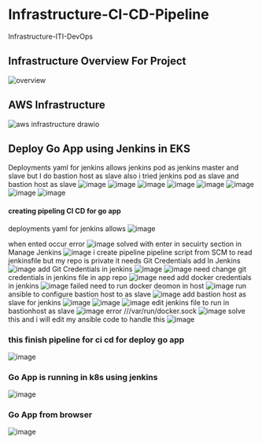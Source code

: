 # Infrastructure-CI-CD-Pipeline
Infrastructure-ITI-DevOps

## Infrastructure Overview For Project


![overview](https://github.com/mahmoudmohamed22/Infrastructure-CI-CD-Pipeline/assets/47304558/e7cab31f-cc8a-40ad-9412-fb3f3345dfaa)

## AWS Infrastructure 
![aws infrastructure drawio](https://github.com/mahmoudmohamed22/Infrastructure-CI-CD-Pipeline/assets/47304558/9ccf77c2-50e2-4d70-946a-2e2fcf49c634)


## Deploy Go App using Jenkins in EKS
Deployments yaml for jenkins allows jenkins pod as jenkins master and slave but I do  bastion host as slave also i tried jenkins pod as slave  and bastion host as slave
![image](https://github.com/mahmoudmohamed22/Infrastructure-CI-CD-Pipeline/assets/47304558/868e6dc0-f67e-4674-afec-b77f5816bcd3)
![image](https://github.com/mahmoudmohamed22/Infrastructure-CI-CD-Pipeline/assets/47304558/67e104fe-b60b-4efa-a9b3-c11519e0c3d3)
![image](https://github.com/mahmoudmohamed22/Infrastructure-CI-CD-Pipeline/assets/47304558/e8595592-5b3c-4e97-b3e9-465dd930d9c0)
![image](https://github.com/mahmoudmohamed22/Infrastructure-CI-CD-Pipeline/assets/47304558/521b32e5-49c7-49a0-ba7a-53c1736327bc)
![image](https://github.com/mahmoudmohamed22/Infrastructure-CI-CD-Pipeline/assets/47304558/089804f1-68b1-4e49-bccb-89aa9061563a)
![image](https://github.com/mahmoudmohamed22/Infrastructure-CI-CD-Pipeline/assets/47304558/efac4a77-4dd7-4cf9-9f6b-3c4832eda317)
![image](https://github.com/mahmoudmohamed22/Infrastructure-CI-CD-Pipeline/assets/47304558/33886130-efce-45d1-8a6c-7300a0e77f24)
![image](https://github.com/mahmoudmohamed22/Infrastructure-CI-CD-Pipeline/assets/47304558/292f6024-2802-4a24-a62f-17942fa985ca)

#### creating pipeling CI CD for go app
deployments yaml for jenkins allows 
![image](https://github.com/mahmoudmohamed22/Infrastructure-CI-CD-Pipeline/assets/47304558/15006b8b-9592-4992-88b1-13bd2a46f43e)

when ented occur error 
![image](https://github.com/mahmoudmohamed22/Infrastructure-CI-CD-Pipeline/assets/47304558/6de81cdc-3577-4a48-8ebc-b9129d5ee87e)
solved with enter in secuirty section in Manage Jenkins
![image](https://github.com/mahmoudmohamed22/Infrastructure-CI-CD-Pipeline/assets/47304558/eb450848-9729-4c37-91bf-7813479c15e9)
i create pipeline pipeline script from SCM to read jenkinsfile but my repo is private it needs Git Credentials add In Jenkins
![image](https://github.com/mahmoudmohamed22/Infrastructure-CI-CD-Pipeline/assets/47304558/1ba3fb23-d47c-4e52-9b7d-78fbf8036775)
add Git Credentials in jenkins 
![image](https://github.com/mahmoudmohamed22/Infrastructure-CI-CD-Pipeline/assets/47304558/007c1cf0-9d82-4ec3-b58a-cac7bb7743c8)
![image](https://github.com/mahmoudmohamed22/Infrastructure-CI-CD-Pipeline/assets/47304558/e58e6794-3975-4752-bcd5-671438fbc267)
 need change git credentials in jenkins file in app repo
 ![image](https://github.com/mahmoudmohamed22/Infrastructure-CI-CD-Pipeline/assets/47304558/881bfc47-68fb-465c-9cc4-b2b8291a2d29)
 need  add docker credentials in jenkins 
 ![image](https://github.com/mahmoudmohamed22/Infrastructure-CI-CD-Pipeline/assets/47304558/5d5ab47e-4b09-406e-a657-90db11eb37c8)
 failed need to run docker deomon in host 
 ![image](https://github.com/mahmoudmohamed22/Infrastructure-CI-CD-Pipeline/assets/47304558/d3d38f65-e0dd-4f52-9696-5c2904dc1098)
run ansible to configure bastion host to as slave 
![image](https://github.com/mahmoudmohamed22/Infrastructure-CI-CD-Pipeline/assets/47304558/ea4d7261-12e6-405d-9073-4bc5685d077f)
add bastion host as slave for jenkins 
![image](https://github.com/mahmoudmohamed22/Infrastructure-CI-CD-Pipeline/assets/47304558/10e5d2d7-b343-4c61-93b7-d641ef9cabdb)
![image](https://github.com/mahmoudmohamed22/Infrastructure-CI-CD-Pipeline/assets/47304558/a3b723e6-16d0-4adb-9a9b-b395cb0211ac)
![image](https://github.com/mahmoudmohamed22/Infrastructure-CI-CD-Pipeline/assets/47304558/e3d65ef9-52b7-448a-9278-b96ca086afee)
edit jenkins file to run in bastionhost as slave 
![image](https://github.com/mahmoudmohamed22/Infrastructure-CI-CD-Pipeline/assets/47304558/c42a6358-5c5d-4ca3-b69b-5a456183d2e4)
error 
///var/run/docker.sock
![image](https://github.com/mahmoudmohamed22/Infrastructure-CI-CD-Pipeline/assets/47304558/d43f97dd-8221-473f-8054-56f5810cd3d0)
solve this and i will edit my ansible code to handle this 
![image](https://github.com/mahmoudmohamed22/Infrastructure-CI-CD-Pipeline/assets/47304558/1a811cae-f5ed-4f31-ace7-0c97f743c6a4)

### this finish pipeline for ci cd for deploy go app
![image](https://github.com/mahmoudmohamed22/Infrastructure-CI-CD-Pipeline/assets/47304558/17020899-7c08-408e-bd84-7610f44698ea)
### Go App is running in k8s using jenkins 
![image](https://github.com/mahmoudmohamed22/Infrastructure-CI-CD-Pipeline/assets/47304558/d2ad9b40-e3c7-4d63-bd82-1a38ef249b00)
### Go App from browser
![image](https://github.com/mahmoudmohamed22/Infrastructure-CI-CD-Pipeline/assets/47304558/b7c9cd17-dc28-411e-b4d5-de7636dbf733)






 


